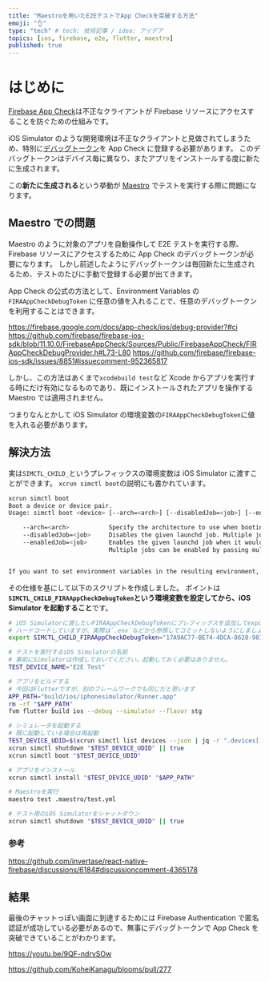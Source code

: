 ```yaml
---
title: "Maestroを用いたE2EテストでApp Checkを突破する方法"
emoji: "👌"
type: "tech" # tech: 技術記事 / idea: アイデア
topics: [ios, firebase, e2e, flutter, maestro]
published: true
---
```


# はじめに

[Firebase App Check](https://firebase.google.com/docs/app-check)は不正なクライアントが Firebase リソースにアクセスすることを防ぐための仕組みです。

iOS Simulator のような開発環境は不正なクライアントと見做されてしまうため、特別に[デバッグトークン](https://firebase.google.com/docs/app-check/flutter/debug-provider)を App Check に登録する必要があります。
このデバッグトークンはデバイス毎に異なり、またアプリをインストールする度に新たに生成されます。

この**新たに生成される**という挙動が [Maestro](https://docs.maestro.dev/) でテストを実行する際に問題になります。

## Maestro での問題

Maestro のように対象のアプリを自動操作して E2E テストを実行する際、Firebase リソースにアクセスするために App Check のデバッグトークンが必要になります。
しかし前述したようにデバッグトークンは毎回新たに生成されるため、テストのたびに手動で登録する必要が出てきます。

App Check の公式の方法として、Environment Variables の `FIRAAppCheckDebugToken` に任意の値を入れることで、任意のデバッグトークンを利用することはできます。

https://firebase.google.com/docs/app-check/ios/debug-provider?#ci
https://github.com/firebase/firebase-ios-sdk/blob/11.10.0/FirebaseAppCheck/Sources/Public/FirebaseAppCheck/FIRAppCheckDebugProvider.h#L73-L80
https://github.com/firebase/firebase-ios-sdk/issues/8851#issuecomment-952365817

しかし、この方法はあくまで`xcodebuild test`など Xcode からアプリを実行する時にだけ有効になるものであり、既にインストールされたアプリを操作する Maestro では適用されません。

つまりなんとかして iOS Simulator の環境変数の`FIRAAppCheckDebugToken`に値を入れる必要があります。

## 解決方法

実は`SIMCTL_CHILD_`というプレフィックスの環境変数は iOS Simulator に渡すことができます。
`xcrun simctl boot`の説明にも書かれています。

```sh
xcrun simctl boot
Boot a device or device pair.
Usage: simctl boot <device> [--arch=<arch>] [--disabledJob=<job>] [--enabledJob=<job>]

	--arch=<arch>           Specify the architecture to use when booting the simulator (eg: 'arm64' or 'x86_64')
	--disabledJob=<job>     Disables the given launchd job. Multiple jobs can be disabled by passing multiple flags.
	--enabledJob=<job>      Enables the given launchd job when it would normally be disabled.
	                        Multiple jobs can be enabled by passing multiple flags.


If you want to set environment variables in the resulting environment, set them in the calling environment with a SIMCTL_CHILD_ prefix.
```

その仕様を基にして以下のスクリプトを作成しました。
ポイントは **`SIMCTL_CHILD_FIRAAppCheckDebugToken`という環境変数を設定してから、iOS Simulator を起動すること**です。

```sh
# iOS Simulatorに渡したいFIRAAppCheckDebugTokenにプレフィックスを追加してexport
# ハードコードしていますが、実際は`.env`などから参照してコミットしないようにしましょう
export SIMCTL_CHILD_FIRAAppCheckDebugToken="17A9AC77-BE74-4DCA-8628-981D39E80785"

# テストを実行するiOS Simulatorの名前
# 事前にSimulatorは作成しておいてください。起動しておく必要はありません。
TEST_DEVICE_NAME="E2E Test"

# アプリをビルドする
# 今回はFlutterですが、別のフレームワークでも同じだと思います
APP_PATH="build/ios/iphonesimulator/Runner.app"
rm -rf "$APP_PATH"
fvm flutter build ios --debug --simulator --flavor stg

# シミュレータを起動する
# 既に起動している場合は再起動
TEST_DEVICE_UDID=$(xcrun simctl list devices --json | jq -r ".devices[][] | select(.name == \"$TEST_DEVICE_NAME\") | .udid")
xcrun simctl shutdown "$TEST_DEVICE_UDID" || true
xcrun simctl boot "$TEST_DEVICE_UDID"

# アプリをインストール
xcrun simctl install "$TEST_DEVICE_UDID" "$APP_PATH"

# Maestroを実行
maestro test .maestro/test.yml

# テスト用のiOS Simulatorをシャットダウン
xcrun simctl shutdown "$TEST_DEVICE_UDID" || true
```

### 参考

https://github.com/invertase/react-native-firebase/discussions/6184#discussioncomment-4365178

## 結果

最後のチャットっぽい画面に到達するためには Firebase Authentication で匿名認証が成功している必要があるので、無事にデバッグトークンで App Check を突破できていることがわかります。

https://youtu.be/9QF-ndrvSOw

https://github.com/KoheiKanagu/blooms/pull/277
